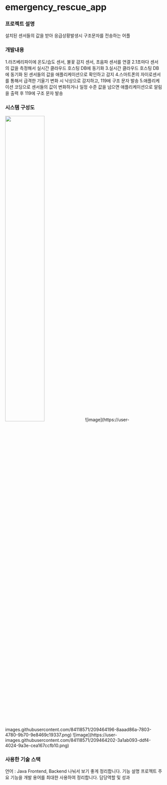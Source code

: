 # emergency_rescue_app

### 프로젝트 설명

설치된 센서들의 값을 받아 응급상황발생시 구조문자를 전송하는 어플

### 개발내용
1.라즈베리파이에 온도/습도 센서, 불꽃 감지 센서, 초음파 센서를 연결
2.1초마다 센서의 값을 측정해서 실시간 클라우드 호스팅 DB에 동기화
3.실시간 클라우드 호스팅 DB에 동기화 된 센서들의 값을 애플리케이션으로 확인하고 감지
4.스마트폰의 자이로센서를 통해서 급격한 기울기 변화 시 낙상으로 감지하고, 119에 구조 문자 발송
5.애플리케이션 코딩으로 센서들의 값이 변화하거나 일정 수준 값을 넘으면 애플리케이션으로 알림을 출력 후 119에 구조 문자 발송

### 시스템 구성도
<img src = "https://user-images.githubusercontent.com/84118571/209464180-a4888b0b-176f-4f56-b5a4-f5e4a8718c45.png" width="50%" height="50%">
![image](https://user-images.githubusercontent.com/84118571/209464196-8aaad86a-7803-4780-9b70-9e8469c19337.png)
![image](https://user-images.githubusercontent.com/84118571/209464202-3a1ab093-ddf4-4024-9a3e-cea167ccfb10.png)


### 사용한 기술 스택

언어 : Java
Frontend, Backend 나눠서 보기 좋게 정리합니다.
기능 설명
프로젝트 주요 기능을 개발 용어를 최대한 사용하여 정리합니다.
담당역할 및 성과

